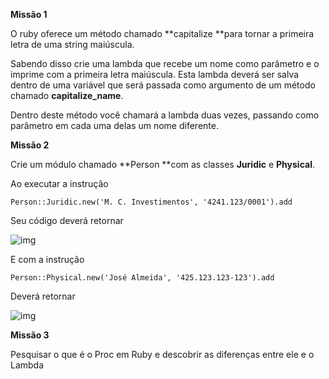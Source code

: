 **Missão 1**

O ruby oferece um método chamado **capitalize **para tornar a primeira letra de uma string maiúscula.

Sabendo disso crie uma lambda que recebe um nome como parâmetro e o imprime com a primeira letra maiúscula. Esta lambda deverá ser salva dentro de uma variável que será passada como argumento de um método chamado **capitalize_name**.

Dentro deste método você chamará a lambda duas vezes, passando como parâmetro em cada uma delas um nome diferente.    



**Missão 2**

Crie um módulo chamado **Person **com as classes **Juridic** e **Physical**.

Ao executar a instrução

```
Person::Juridic.new('M. C. Investimentos', '4241.123/0001').add
```

Seu código deverá retornar

![img](https://i2.wp.com/onebitcode.com/wp-content/uploads/2018/07/n1.png?resize=345%2C102&ssl=1)

E com a instrução

```
Person::Physical.new('José Almeida', '425.123.123-123').add
```

Deverá retornar

![img](https://i1.wp.com/onebitcode.com/wp-content/uploads/2018/07/n2.png?resize=341%2C105&ssl=1)

**Missão 3**

Pesquisar o que é o Proc em Ruby e descobrir as diferenças entre ele e o Lambda